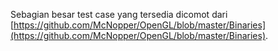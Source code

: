 Sebagian besar test case yang tersedia dicomot dari [https://github.com/McNopper/OpenGL/blob/master/Binaries](https://github.com/McNopper/OpenGL/blob/master/Binaries).
